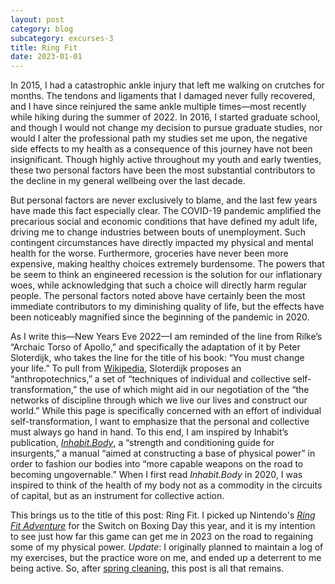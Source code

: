 ```yaml
---
layout: post
category: blog
subcategory: excurses-3
title: Ring Fit
date: 2023-01-01
---
```


In 2015, I had a catastrophic ankle injury that left me walking on crutches for months. The tendons and ligaments that I damaged never fully recovered, and I have since reinjured the same ankle multiple times—most recently while hiking during the summer of 2022. In 2016, I started graduate school, and though I would not change my decision to pursue graduate studies, nor would I alter the professional path my studies set me upon, the negative side effects to my health as a consequence of this journey have not been insignificant. Though highly active throughout my youth and early twenties, these two personal factors have been the most substantial contributors to the decline in my general wellbeing over the last decade.

But personal factors are never exclusively to blame, and the last few years have made this fact especially clear. The COVID-19 pandemic amplified the precarious social and economic conditions that have defined my adult life, driving me to change industries between bouts of unemployment. Such contingent circumstances have directly impacted my physical and mental health for the worse. Furthermore, groceries have never been more expensive, making healthy choices extremely burdensome. The powers that be seem to think an engineered recession is the solution for our inflationary woes, while acknowledging that such a choice will directly harm regular people. The personal factors noted above have certainly been the most immediate contributors to my diminishing quality of life, but the effects have been noticeably magnified since the beginning of the pandemic in 2020.

As I write this—New Years Eve 2022—I am reminded of the line from Rilke’s “Archaic Torso of Apollo,” and specifically the adaptation of it by Peter Sloterdijk, who takes the line for the title of his book: “You must change your life.” To pull from [Wikipedia](https://en.wikipedia.org/wiki/You_Must_Change_Your_Life), Sloterdijk proposes an “anthropotechnics,” a set of “techniques of individual and collective self-transformation,” the use of which might aid in our negotiation of the “the networks of discipline through which we live our lives and construct our world.” While this page is specifically concerned with an effort of individual self-transformation, I want to emphasize that the personal and collective must always go hand in hand. To this end, I am inspired by Inhabit’s publication, [*Inhabit.Body*](https://territories.substack.com/p/inhabitbody), a “strength and conditioning guide for insurgents,” a manual “aimed at constructing a base of physical power” in order to fashion our bodies into “more capable weapons on the road to becoming ungovernable.” When I first read <em>Inhabit.Body</em> in 2020, I was inspired to think of the health of my body not as a commodity in the circuits of capital, but as an instrument for collective action.

This brings us to the title of this post: Ring Fit. I picked up Nintendo's [*Ring Fit Adventure*](https://ringfitadventure.nintendo.com/) for the Switch on Boxing Day this year, and it is my intention to see just how far this game can get me in 2023 on the road to regaining some of my physical power. *Update*: I originally planned to maintain a log of my exercises, but the practice wore on me, and ended up a deterrent to me being active. So, after [spring cleaning](/2023/04/10/spring-cleaning), this post is all that remains.
